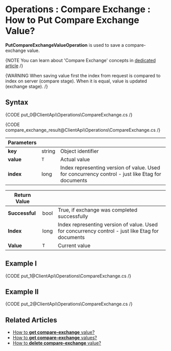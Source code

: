 ﻿# Operations : Compare Exchange : How to Put Compare Exchange Value?

**PutCompareExchangeValueOperation** is used to save a compare-exchange value.

{NOTE You can learn about 'Compare Exchange' concepts in [dedicated article](../../../server/compare-exchange) /}

{WARNING When saving value first the index from request is compared to index on server (compare stage). When it is equal, value is updated (exchange stage).  /}

## Syntax

{CODE put_0@ClientApi\Operations\CompareExchange.cs /}

{CODE compare_exchange_result@ClientApi\Operations\CompareExchange.cs /}

| Parameters | | |
| ------------- | ------------- | ----- |
| **key** | string | Object identifier |
| **value** | `T` | Actual value |
| **index** | long |  Index representing version of value. Used for concurrency control - just like Etag for documents  |

| Return Value | | |
| ------------- | ----- | ---- |
| **Successful** | bool | True, if exchange was completed successfully |
| **Index** | long | Index representing version of value. Used for concurrency control - just like Etag for documents |
| **Value** | `T` | Current value |

## Example I 

{CODE put_1@ClientApi\Operations\CompareExchange.cs /}

## Example II

{CODE put_2@ClientApi\Operations\CompareExchange.cs /}

## Related Articles

- [How to **get compare-exchange** value?](../../../client-api/operations/compare-exchange/get-compare-exchange-value)
- [How to **get compare-exchange** values?](../../../client-api/operations/compare-exchange/get-compare-exchange-values)
- [How to **delete compare-exchange** value?](../../../client-api/operations/compare-exchange/delete-compare-exchange-value)
